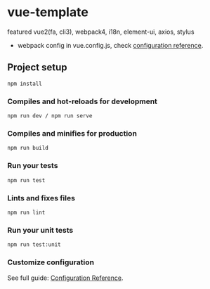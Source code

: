 # vue-template

featured vue2(fa, cli3), webpack4, i18n, element-ui, axios, stylus

* webpack config in vue.config.js, check [configuration reference](https://cli.vuejs.org/guide/webpack.html).


## Project setup
```
npm install
```

### Compiles and hot-reloads for development
```
npm run dev / npm run serve
```

### Compiles and minifies for production
```
npm run build
```

### Run your tests
```
npm run test
```

### Lints and fixes files
```
npm run lint
```

### Run your unit tests
```
npm run test:unit
```

### Customize configuration
See full guide: [Configuration Reference](https://cli.vuejs.org/config/).
